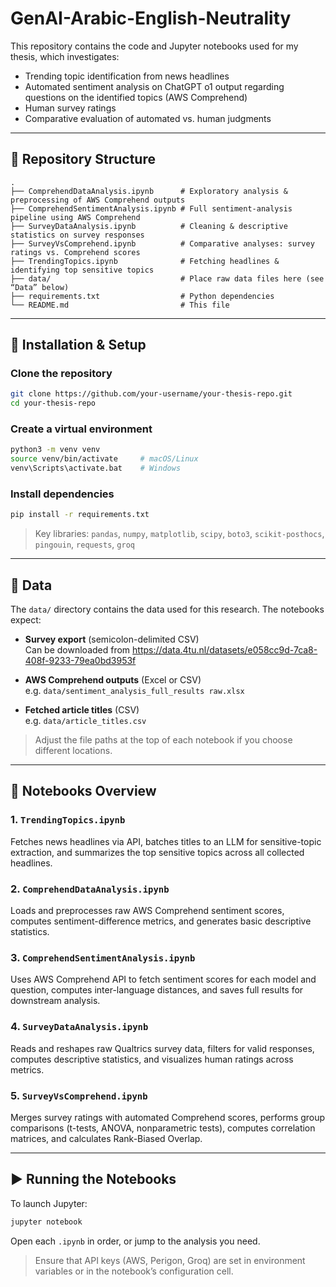 # GenAI-Arabic-English-Neutrality

This repository contains the code and Jupyter notebooks used for my thesis, which investigates:

- Trending topic identification from news headlines
- Automated sentiment analysis on ChatGPT o1 output regarding questions on the identified topics (AWS Comprehend)
- Human survey ratings
- Comparative evaluation of automated vs. human judgments

---

## 📂 Repository Structure

```
.
├── ComprehendDataAnalysis.ipynb      # Exploratory analysis & preprocessing of AWS Comprehend outputs
├── ComprehendSentimentAnalysis.ipynb # Full sentiment-analysis pipeline using AWS Comprehend
├── SurveyDataAnalysis.ipynb          # Cleaning & descriptive statistics on survey responses
├── SurveyVsComprehend.ipynb          # Comparative analyses: survey ratings vs. Comprehend scores
├── TrendingTopics.ipynb              # Fetching headlines & identifying top sensitive topics
├── data/                             # Place raw data files here (see “Data” below)
├── requirements.txt                  # Python dependencies
└── README.md                         # This file
```

---

## 🚀 Installation & Setup

### Clone the repository

```bash
git clone https://github.com/your-username/your-thesis-repo.git
cd your-thesis-repo
```

### Create a virtual environment

```bash
python3 -m venv venv
source venv/bin/activate     # macOS/Linux
venv\Scripts\activate.bat    # Windows
```

### Install dependencies

```bash
pip install -r requirements.txt
```

> Key libraries: `pandas`, `numpy`, `matplotlib`, `scipy`, `boto3`, `scikit-posthocs`, `pingouin`, `requests`, `groq`

---

## 📁 Data

The `data/` directory contains the data used for this research. The notebooks expect:

- **Survey export** (semicolon-delimited CSV)  
  Can be downloaded from https://data.4tu.nl/datasets/e058cc9d-7ca8-408f-9233-79ea0bd3953f

- **AWS Comprehend outputs** (Excel or CSV)  
  e.g. `data/sentiment_analysis_full_results raw.xlsx`

- **Fetched article titles** (CSV)  
  e.g. `data/article_titles.csv`

> Adjust the file paths at the top of each notebook if you choose different locations.

---

## 📓 Notebooks Overview

### 1. `TrendingTopics.ipynb`
Fetches news headlines via API, batches titles to an LLM for sensitive-topic extraction, and summarizes the top sensitive topics across all collected headlines.

### 2. `ComprehendDataAnalysis.ipynb`
Loads and preprocesses raw AWS Comprehend sentiment scores, computes sentiment-difference metrics, and generates basic descriptive statistics.

### 3. `ComprehendSentimentAnalysis.ipynb`
Uses AWS Comprehend API to fetch sentiment scores for each model and question, computes inter-language distances, and saves full results for downstream analysis.

### 4. `SurveyDataAnalysis.ipynb`
Reads and reshapes raw Qualtrics survey data, filters for valid responses, computes descriptive statistics, and visualizes human ratings across metrics.

### 5. `SurveyVsComprehend.ipynb`
Merges survey ratings with automated Comprehend scores, performs group comparisons (t-tests, ANOVA, nonparametric tests), computes correlation matrices, and calculates Rank-Biased Overlap.


---

## ▶️ Running the Notebooks

To launch Jupyter:

```bash
jupyter notebook
```

Open each `.ipynb` in order, or jump to the analysis you need.

> Ensure that API keys (AWS, Perigon, Groq) are set in environment variables or in the notebook’s configuration cell.
